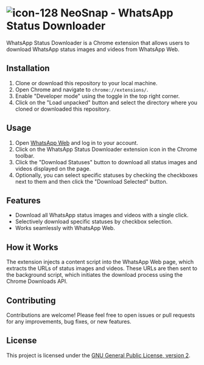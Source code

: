# ![icon-128](https://github.com/AshenNethsara/NeoSnap/assets/86112046/600c69ac-0492-4e1d-896d-e504e3c2d030) NeoSnap - WhatsApp Status Downloader

WhatsApp Status Downloader is a Chrome extension that allows users to download WhatsApp status images and videos from WhatsApp Web.

## Installation

1. Clone or download this repository to your local machine.
2. Open Chrome and navigate to `chrome://extensions/`.
3. Enable "Developer mode" using the toggle in the top right corner.
4. Click on the "Load unpacked" button and select the directory where you cloned or downloaded this repository.

## Usage

1. Open [WhatsApp Web](https://web.whatsapp.com/) and log in to your account.
2. Click on the WhatsApp Status Downloader extension icon in the Chrome toolbar.
3. Click the "Download Statuses" button to download all status images and videos displayed on the page.
4. Optionally, you can select specific statuses by checking the checkboxes next to them and then click the "Download Selected" button.

## Features

- Download all WhatsApp status images and videos with a single click.
- Selectively download specific statuses by checkbox selection.
- Works seamlessly with WhatsApp Web.

## How it Works

The extension injects a content script into the WhatsApp Web page, which extracts the URLs of status images and videos. These URLs are then sent to the background script, which initiates the download process using the Chrome Downloads API.

## Contributing

Contributions are welcome! Please feel free to open issues or pull requests for any improvements, bug fixes, or new features.

## License

This project is licensed under the [GNU General Public License, version 2](LICENSE).
